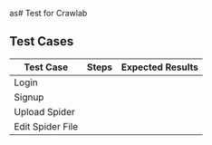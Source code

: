 as# Test for Crawlab

## Test Cases

Test Case | Steps | Expected Results
--- | --- | ---
Login | |
Signup | |
Upload Spider | |
Edit Spider File | |
